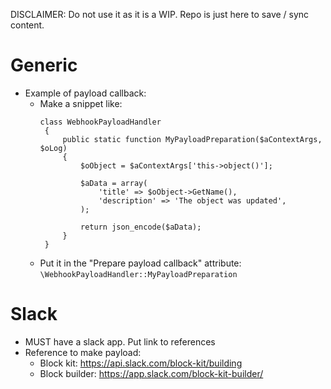 DISCLAIMER: Do not use it as it is a WIP. Repo is just here to save / sync content.


# Generic
- Example of payload callback:
    - Make a snippet like:
       ```
       class WebhookPayloadHandler
        {
            public static function MyPayloadPreparation($aContextArgs, $oLog)
            {
                $oObject = $aContextArgs['this->object()'];
        
                $aData = array(
                    'title' => $oObject->GetName(),
                    'description' => 'The object was updated',
                );
        
                return json_encode($aData);
            }
        }
        ```
    - Put it in the "Prepare payload callback" attribute: `\WebhookPayloadHandler::MyPayloadPreparation`

# Slack
- MUST have a slack app. Put link to references
- Reference to make payload:
    - Block kit: https://api.slack.com/block-kit/building
    - Block builder: https://app.slack.com/block-kit-builder/